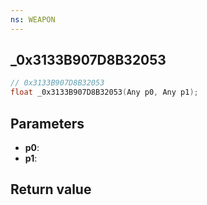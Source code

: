 ```yaml
---
ns: WEAPON
---
```

## _0x3133B907D8B32053

```c
// 0x3133B907D8B32053
float _0x3133B907D8B32053(Any p0, Any p1);
```


## Parameters
* **p0**: 
* **p1**: 

## Return value
